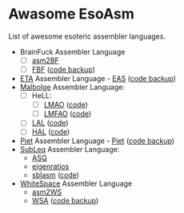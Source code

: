 # Awasome EsoAsm
List of awesome esoteric assembler languages.

* BrainFuck Assembler Language
  * [ ] [asm2BF](https://esolangs.org/wiki/Asm2bf)
  * [ ] [FBF](http://www.inshame.com/search/label/My%20Progs%3A%20FuckBrainfuck) ([code backup](https://github.com/esovm/FuckBrainFuck))
* [ETA](http://www.miketaylor.org.uk/tech/eta/doc/) Assembler Language - [EAS](http://www.miketaylor.org.uk/tech/eta/doc/easman.html) ([code backup](https://github.com/helvm/eta))
* [Malbolge](https://lutter.cc/malbolge/) Assembler Language:
  * [ ] HeLL:
    * [ ] [LMAO](https://lutter.cc/malbolge/assembler.html) ([code](https://github.com/esoteric-programmer/LMAO))
    * [ ] [LMFAO](https://lutter.cc/unshackled/assembler.html) ([code](https://github.com/esoteric-programmer/LMFAO))
  * [ ] [LAL](https://www.trs.cm.is.nagoya-u.ac.jp/projects/Malbolge/lal/lal-def.html.en) ([code](https://git.trs.css.i.nagoya-u.ac.jp/malbolge/lowass)) 
  * [ ] [HAL](https://www.trs.cm.is.nagoya-u.ac.jp/projects/Malbolge/hal/hal-def.html.en) ([code](https://git.trs.css.i.nagoya-u.ac.jp/malbolge/ternary))
* [Piet](https://www.dangermouse.net/esoteric/piet.html) Assembler Language -
[Piet](https://www.toothycat.net/wiki/wiki.pl?MoonShadow/Piet) ([code backup](https://github.com/helvm/Piet))
* [SubLeq](http://mazonka.com/subleq/) Assembler Language:
  * [ASQ](http://mazonka.com/subleq/)
  * [eigenratios](http://eigenratios.blogspot.com/2006/09/mark-ii-oisc-self-interpreter.html)
  * [sblasm](https://techtinkering.com/articles/subleq-a-one-instruction-set-computer/) ([code](https://github.com/lawrencewoodman/sblasm))
* [WhiteSpace](https://helvm.github.io/wspace/tutorial.html) Assembler Language
  * [asm2WS](https://github.com/kspalaiologos/asm2ws)
  * [WSA](https://helvm.github.io/wsa/intro.html) ([code backup](https://github.com/helvm/wsa))

